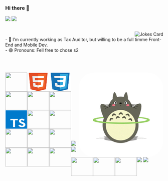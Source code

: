### Hi there 👋




<div>
<img height="172em" src="https://github-readme-stats.vercel.app/api?username=DyeghoCunha&show_icons=true&theme=gotham">
<img height="172em" src="https://github-readme-stats.vercel.app/api/top-langs/?username=DyeghoCunha&layout=compact&theme=gotham">
</div>

##

<div align ="left">
<img align="right" src="https://readme-jokes.vercel.app/api" alt="Jokes Card" />
 <br>
   <div align"right">
- 🔭 I’m currently working as Tax Auditor, but willing to be a full timme Front-End and Mobile Dev. <br>
- 😄 Pronouns: Fell free to chose s2
   </div>
   <br>
  
</div>

## 
<div style="display: inline_block"><br>
   <img align="right"  height="270" style="border-radius:50px" src="https://github.com/DyeghoCunha/GlassMorphism---Card/blob/ea762f190fb894d5ca2ec186cddc32d496324cda/totoro.gif">
   
  <img align="left" height="60" width="70" src="https://cdn.jsdelivr.net/gh/devicons/devicon/icons/javascript/javascript-original.svg" />    
  <img align="left" height="60" width="70" src="https://raw.githubusercontent.com/devicons/devicon/master/icons/html5/html5-original.svg">
  <img align="left" height="60" width="70" src="https://raw.githubusercontent.com/devicons/devicon/master/icons/css3/css3-original.svg">
  <img align="left" height="60" width="70" src="https://cdn.jsdelivr.net/gh/devicons/devicon/icons/sass/sass-original.svg">
  <img align="left" height="60" width="70" src="https://cdn.jsdelivr.net/gh/devicons/devicon/icons/tailwindcss/tailwindcss-plain.svg">
  <img align="left" height="60" width="70" src="https://cdn.jsdelivr.net/gh/devicons/devicon/icons/bootstrap/bootstrap-original.svg" />
          
  <br>
  <br>
  <br>
  <br>
 
   
  <img align="left" height="60" width="70" src="https://raw.githubusercontent.com/devicons/devicon/master/icons/typescript/typescript-plain.svg">
  <img align="left" height="60" width="70" src="https://cdn.jsdelivr.net/gh/devicons/devicon/icons/react/react-original.svg" />  
  <img align="left" height="60" width="70" src="https://cdn.jsdelivr.net/gh/devicons/devicon/icons/graphql/graphql-plain.svg" />     
  <img align="left" height="60" width="70" src="https://cdn.jsdelivr.net/gh/devicons/devicon/icons/nextjs/nextjs-original.svg" />
  <img align="left" height="60" width="70" src="https://cdn.jsdelivr.net/gh/devicons/devicon/icons/redux/redux-original.svg" />
  <img align="left" height="60" width="70" src="https://cdn.jsdelivr.net/gh/devicons/devicon/icons/nodejs/nodejs-original.svg" />
          
          
          
  
  <br>
  <br>
  <br>
  <br>
  <img align="left" height="60" width="70" src="https://cdn.jsdelivr.net/gh/devicons/devicon/icons/vscode/vscode-original.svg">
  <img align="left" height="60" width="70" src="https://cdn.jsdelivr.net/gh/devicons/devicon/icons/googlecloud/googlecloud-original.svg">
  <img align="left" height="60" width="70"src="https://cdn.jsdelivr.net/gh/devicons/devicon/icons/mongodb/mongodb-original.svg" />
  <img align="left" height="60" width="70" src="https://cdn.jsdelivr.net/gh/devicons/devicon/icons/docker/docker-original-wordmark.svg">
  <img align="left" height="60" width="70" src="https://cdn.jsdelivr.net/gh/devicons/devicon/icons/androidstudio/androidstudio-original.svg">
  <img align="left" height="60" width="70" src="https://cdn.jsdelivr.net/gh/devicons/devicon/icons/android/android-plain.svg">   
  <br>
  <br>
 



</div>
 <br>
  <br> 
 
 
<div> 

  <a href="https://instagram.com/dyeghocunha" target="_blank"><img src="https://img.shields.io/badge/-Instagram-%23E4405F?style=for-the-badge&logo=instagram&logoColor=white" target="_blank"></a>
 <a href="https://discord.gg/qEN3VdeT" target="_blank"><img src="https://img.shields.io/badge/Discord-7289DA?style=for-the-badge&logo=discord&logoColor=white" target="_blank"></a> 
  <a href = "mailto:dyeghocunha@gmail.com"><img src="https://img.shields.io/badge/-Gmail-%23333?style=for-the-badge&logo=gmail&logoColor=white" target="_blank"></a>
  <a href="https://www.linkedin.com/in/dyegho-cunha-aa4933b5/" target="_blank"><img src="https://img.shields.io/badge/-LinkedIn-%230077B5?style=for-the-badge&logo=linkedin&logoColor=white" target="_blank"></a> 
  
</div>


